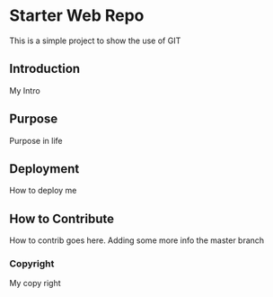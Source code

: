 # Starter Web Repo

This is a simple project to show the use of GIT
## Introduction
My Intro

## Purpose
Purpose in life 

## Deployment
How to deploy me

## How to Contribute

How to contrib goes here.   Adding some more info the master branch

### Copyright
My copy right